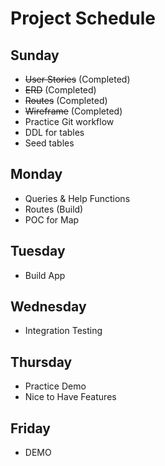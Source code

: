 # Project Schedule

## Sunday
- ~~User Stories~~ (Completed)
- ~~ERD~~ (Completed)
- ~~Routes~~ (Completed)
- ~~Wireframe~~ (Completed)
- Practice Git workflow
- DDL for tables
- Seed tables

## Monday
- Queries & Help Functions
- Routes (Build)
- POC for Map

## Tuesday
- Build App

## Wednesday
- Integration Testing

## Thursday
- Practice Demo
- Nice to Have Features

## Friday
- DEMO
